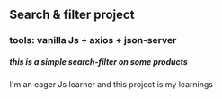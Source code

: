 ## Search & filter project

### tools: vanilla Js + axios + json-server

##### this is a simple search-filter on some products

I'm an eager Js learner and this project is my learnings
